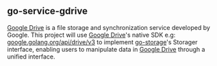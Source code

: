 ## go-service-gdrive

[Google Drive] is a file storage and synchronization service developed by Google.
This project will use [Google Drive]'s native SDK e.g: [google.golang.org/api/drive/v3](https://pkg.go.dev/google.golang.org/api/drive/v3)
to implement [go-storage]'s Storager interface,
enabling users to manipulate data in [Google Drive] through a unified interface.

[Google Drive]: https://www.google.com/drive/
[go-storage]: https://github.com/beyondstorage/go-storage/
